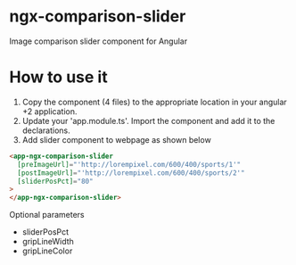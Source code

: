 # ngx-comparison-slider
Image comparison slider component for Angular

# How to use it
1. Copy the component (4 files) to the appropriate location in your angular +2 application.
2. Update your 'app.module.ts'. Import the component and add it to the declarations. 
3. Add slider component to webpage as shown below

```HTML
<app-ngx-comparison-slider
  [preImageUrl]="'http://lorempixel.com/600/400/sports/1'"
  [postImageUrl]="'http://lorempixel.com/600/400/sports/2'"
  [sliderPosPct]="80"
>
</app-ngx-comparison-slider>
```

Optional parameters
 - sliderPosPct
 - gripLineWidth
 - gripLineColor
